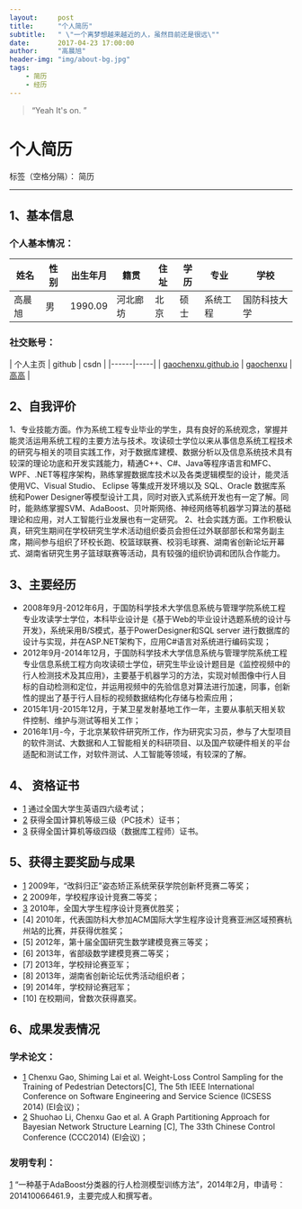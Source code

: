 ```yaml
---
layout:     post
title:      "个人简历"
subtitle:   " \"一个离梦想越来越近的人，虽然目前还是很远\""
date:       2017-04-23 17:00:00
author:     "高晨旭"
header-img: "img/about-bg.jpg"
tags:
    - 简历
    - 经历
---
```


> “Yeah It's on. ”

# 个人简历

标签（空格分隔）： 简历

---


## 1、基本信息
### 个人基本情况：
| 姓名 | 性别 | 出生年月 | 籍贯 | 住址 | 学历 | 专业 |  学校　|
|------|-----|------|-----|------|-----|------|-----|
| 高晨旭 | 男 | 1990.09 | 河北廊坊 | 北京 | 硕士 | 系统工程 | 国防科技大学 |

### 社交账号：
| 个人主页 | github | csdn |
|------|-----|
| [gaochenxu.github.io][1] | [gaochenxu][2] | [高高][3] | 

## 2、自我评价
1、专业技能方面。作为系统工程专业毕业的学生，具有良好的系统观念，掌握并能灵活运用系统工程的主要方法与技术。攻读硕士学位以来从事信息系统工程技术的研究与相关的项目实践工作，对于数据库建模、数据分析以及信息系统技术具有较深的理论功底和开发实践能力，精通C++、C#、Java等程序语言和MFC、WPF、.NET等程序架构，熟练掌握数据库技术以及各类逻辑模型的设计，能灵活使用VC、Visual Studio、 Eclipse 等集成开发环境以及 SQL、Oracle 数据库系统和Power Designer等模型设计工具，同时对嵌入式系统开发也有一定了解。同时，能熟练掌握SVM、AdaBoost、贝叶斯网络、神经网络等机器学习算法的基础理论和应用，对人工智能行业发展也有一定研究。
2、社会实践方面。工作积极认真，研究生期间在学校研究生学术活动组织委员会担任过外联部部长和常务副主席，期间参与组织了环校长跑、校篮球联赛、校羽毛球赛、湖南省创新论坛开幕式、湖南省研究生男子篮球联赛等活动，具有较强的组织协调和团队合作能力。

## 3、主要经历
- 2008年9月-2012年6月，于国防科学技术大学信息系统与管理学院系统工程专业攻读学士学位，本科毕业设计是《基于Web的毕业设计选题系统的设计与开发》，系统采用B/S模式，基于PowerDesigner和SQL server 进行数据库的设计与实现，并在ASP.NET架构下，应用C#语言对系统进行编码实现；
- 2012年9月-2014年12月，于国防科学技术大学信息系统与管理学院系统工程专业信息系统工程方向攻读硕士学位，研究生毕业设计题目是《监控视频中的行人检测技术及其应用》，主要基于机器学习的方法，实现对帧图像中行人目标的自动检测和定位，并运用视频中的先验信息对算法进行加速，同事，创新性的提出了基于行人目标的视频数据结构化存储与检索应用；
- 2015年1月-2015年12月，于某卫星发射基地工作一年，主要从事航天相关软件控制、维护与测试等相关工作；
- 2016年1月-今，于北京某软件研究所工作，作为研究实习员，参与了大型项目的软件测试、大数据和人工智能相关的科研项目、以及国产软硬件相关的平台适配和测试工作，对软件测试、人工智能等领域，有较深的了解。

## 4、 资格证书

- [1] 通过全国大学生英语四六级考试；
- [2] 获得全国计算机等级三级（PC技术）证书；
- [3] 获得全国计算机等级四级（数据库工程师）证书。

## 5、获得主要奖励与成果
- [1] 2009年，“改斜归正”姿态矫正系统荣获学院创新杯竞赛二等奖；
- [2] 2009年，学校程序设计竞赛二等奖；
- [3] 2010年，全国大学生程序设计竞赛优胜奖；
- [4] 2010年，代表国防科大参加ACM国际大学生程序设计竞赛亚洲区域预赛杭州站的比赛，并获得优胜奖；
- [5] 2012年，第十届全国研究生数学建模竞赛三等奖；
- [6] 2013年，省部级数学建模竞赛二等奖；
- [7] 2013年，学校辩论赛亚军；
- [8] 2013年，湖南省创新论坛优秀活动组织者；
- [9] 2014年，学校辩论赛冠军；
- [10] 在校期间，曾数次获得嘉奖。

## 6、成果发表情况
### 学术论文：
- [1] Chenxu Gao, Shiming Lai et al. Weight-Loss Control Sampling for the Training of Pedestrian Detectors[C], The 5th IEEE International Conference on Software Engineering and Service Science (ICSESS 2014) (EI会议)；
- [2] Shuohao Li, Chenxu Gao et al. A Graph Partitioning Approach for Bayesian Network Structure Learning [C], The 33th Chinese Control Conference (CCC2014) (EI会议)；

### 发明专利：
[1] “一种基于AdaBoost分类器的行人检测模型训练方法”，2014年2月，申请号：201410066461.9，主要完成人和撰写者。


  [1]: gaochenxu.github.io
  [2]: https://github.com/gaochenxu
  [3]: http://blog.csdn.net/csvdvg


